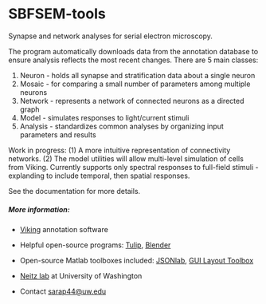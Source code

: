 # SBFSEM-tools

Synapse and network analyses for serial electron microscopy. 

The program automatically downloads data from the annotation database to ensure analysis reflects the most recent changes. There are 5 main classes:
1. Neuron - holds all synapse and stratification data about a single neuron
2. Mosaic - for comparing a small number of parameters among multiple neurons
3. Network - represents a network of connected neurons as a directed graph
4. Model - simulates responses to light/current stimuli
5. Analysis - standardizes common analyses by organizing input parameters and results

Work in progress: (1) A more intuitive representation of connectivity networks. (2) The model utilities will allow multi-level simulation of cells from Viking. Currently supports only spectral responses to full-field stimuli - explanding to include temporal, then spatial responses.

See the documentation for more details. 

##### More information:
* [Viking][viking] annotation software
* Helpful open-source programs: [Tulip][tulip], [Blender][blend]
* Open-source Matlab toolboxes included: [JSONlab][json], [GUI Layout Toolbox][guitoolbox]
* [Neitz lab][neitz] at University of Washington
* Contact sarap44@uw.edu


   [blend]: <http://www.blender.com>
   [neitz]: <http://www.neitzvision.com/>
   [viking]: <https://connectomes.utah.edu/>
   [guitoolbox]: <https://www.mathworks.com/matlabcentral/fileexchange/47982-gui-layout-toolbox>
   [json]: <https://www.mathworks.com/matlabcentral/fileexchange/33381-jsonlab--a-toolbox-to-encode-decode-json-files>
   [tulip]: <http://chip.de/downloads/Tulip-64-Bit_41528289.html>
   [pytulip]: <http://tulip.labri.fr/Documentation/4_10_0/tulip-python/html/index.html>
   [addpath]: <https://www.mathworks.com/help/matlab/ref/addpath.html>
